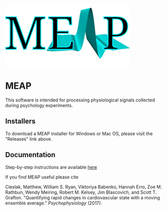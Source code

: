 ![MEAP Logo](meap/resources/meap.png)

MEAP
====

This software is intended for processing physiological signals collected
during psychology experiments. 

Installers
-----------

To download a MEAP installer for Windows or Mac OS, please visit the
"Releases" link above. 

Documentation
--------------

Step-by-step instructions are available [here](http://meap.readthedocs.io/en/latest/)


If you find MEAP useful please cite 

Cieslak, Matthew, William S. Ryan, Viktoriya Babenko, Hannah Erro, Zoe M. Rathbun,
    Wendy Meiring, Robert M. Kelsey, Jim Blascovich, and Scott T. Grafton. 
    "Quantifying rapid changes in cardiovascular state with a moving ensemble 
    average." *Psychophysiology* (2017).